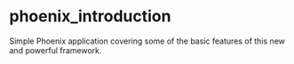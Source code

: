 # phoenix_introduction
Simple Phoenix application covering some of the basic features of this new and powerful framework. 
